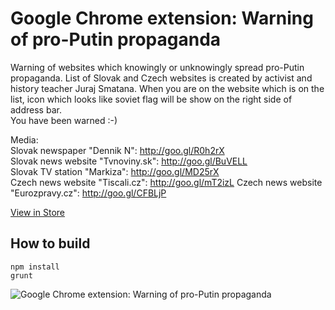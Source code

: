 # Google Chrome extension: Warning of pro-Putin propaganda

Warning of websites which knowingly or unknowingly spread pro-Putin propaganda. List of Slovak and Czech websites is created by activist and history teacher Juraj Smatana.
When you are on the website which is on the list, icon which looks like soviet flag will be show on the right side of address bar.  
You have been warned :-)

Media:  
Slovak newspaper "Dennik N": http://goo.gl/R0h2rX  
Slovak news website "Tvnoviny.sk": http://goo.gl/BuVELL  
Slovak TV station "Markiza": http://goo.gl/MD25rX  
Czech news website "Tiscali.cz": http://goo.gl/mT2izL
Czech news website "Eurozpravy.cz": http://goo.gl/CFBLjP

[View in Store](https://chrome.google.com/webstore/detail/upozornenie-na-putinovu-p/ajfhmidimnkpbhnkcckllicmhhdipmoo)  

## How to build

```
npm install
grunt
```

![Google Chrome extension: Warning of pro-Putin propaganda](http://radosdesign.github.io/propaganda-screenshot.jpg)
